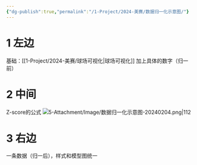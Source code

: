 ```yaml
---
{"dg-publish":true,"permalink":"/1-Project/2024-美赛/数据归一化示意图/"}
---
```


# 1 左边
基础：[[1-Project/2024-美赛/球场可视化\|球场可视化]]
加上具体的数字（归一前）
# 2 中间
Z-score的公式
![5-Attachment/Image/数据归一化示意图-20240204.png|112](/img/user/5-Attachment/Image/%E6%95%B0%E6%8D%AE%E5%BD%92%E4%B8%80%E5%8C%96%E7%A4%BA%E6%84%8F%E5%9B%BE-20240204.png)
# 3 右边
一条数据（归一后），样式和模型图统一